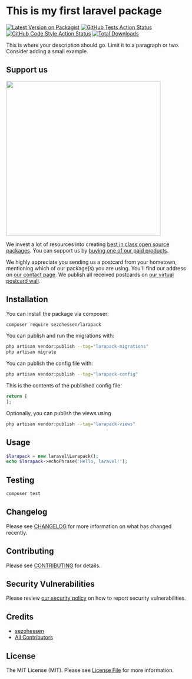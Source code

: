 # This is my first laravel package

[![Latest Version on Packagist](https://img.shields.io/packagist/v/sezohessen/larapack.svg?style=flat-square)](https://packagist.org/packages/sezohessen/larapack)
[![GitHub Tests Action Status](https://img.shields.io/github/workflow/status/sezohessen/larapack/run-tests?label=tests)](https://github.com/sezohessen/larapack/actions?query=workflow%3Arun-tests+branch%3Amain)
[![GitHub Code Style Action Status](https://img.shields.io/github/workflow/status/sezohessen/larapack/Fix%20PHP%20code%20style%20issues?label=code%20style)](https://github.com/sezohessen/larapack/actions?query=workflow%3A"Fix+PHP+code+style+issues"+branch%3Amain)
[![Total Downloads](https://img.shields.io/packagist/dt/sezohessen/larapack.svg?style=flat-square)](https://packagist.org/packages/sezohessen/larapack)

This is where your description should go. Limit it to a paragraph or two. Consider adding a small example.

## Support us

[<img src="https://github-ads.s3.eu-central-1.amazonaws.com/larapack.jpg?t=1" width="419px" />](https://spatie.be/github-ad-click/larapack)

We invest a lot of resources into creating [best in class open source packages](https://spatie.be/open-source). You can support us by [buying one of our paid products](https://spatie.be/open-source/support-us).

We highly appreciate you sending us a postcard from your hometown, mentioning which of our package(s) you are using. You'll find our address on [our contact page](https://spatie.be/about-us). We publish all received postcards on [our virtual postcard wall](https://spatie.be/open-source/postcards).

## Installation

You can install the package via composer:

```bash
composer require sezohessen/larapack
```

You can publish and run the migrations with:

```bash
php artisan vendor:publish --tag="larapack-migrations"
php artisan migrate
```

You can publish the config file with:

```bash
php artisan vendor:publish --tag="larapack-config"
```

This is the contents of the published config file:

```php
return [
];
```

Optionally, you can publish the views using

```bash
php artisan vendor:publish --tag="larapack-views"
```

## Usage

```php
$larapack = new laravel\Larapack();
echo $larapack->echoPhrase('Hello, laravel!');
```

## Testing

```bash
composer test
```

## Changelog

Please see [CHANGELOG](CHANGELOG.md) for more information on what has changed recently.

## Contributing

Please see [CONTRIBUTING](CONTRIBUTING.md) for details.

## Security Vulnerabilities

Please review [our security policy](../../security/policy) on how to report security vulnerabilities.

## Credits

- [sezohessen](https://github.com/sezohessen)
- [All Contributors](../../contributors)

## License

The MIT License (MIT). Please see [License File](LICENSE.md) for more information.
